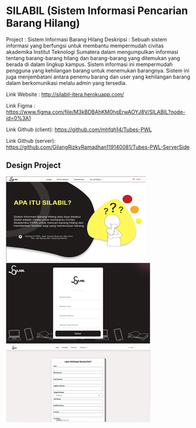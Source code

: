 # SILABIL (Sistem Informasi Pencarian Barang Hilang)

Project : Sistem Informasi Barang Hilang
Deskripsi : Sebuah sistem informasi yang berfungsi untuk membantu mempermudah civitas akademika Institut Teknologi Sumatera dalam mengumpulkan informasi  tentang barang-barang hilang dan barang-barang yang ditemukan yang berada di dalam lingkup kampus. Sistem informasi ini mempermudah pengguna yang kehilangan barang untuk menemukan barangnya. Sistem ini juga menjembatani antara penemu barang dan user yang kehilangan barang dalam berkomunikasi melalu admin yang tersedia.

Link Website :
http://silabil-itera.herokuapp.com/

Link Figma :
https://www.figma.com/file/M3kBDBAhKM0hqErwAOYJ8V/SILABIL?node-id=0%3A1

Link Github (client):
https://github.com/mhfqh14/Tubes-PWL

Link Github (server):
https://github.com/GilangRizkyRamadhan119140081/Tubes-PWL-ServerSide

## Design Project
![](gambar/1.png) 
![](gambar/2.png) 
![](gambar/3.png) 
